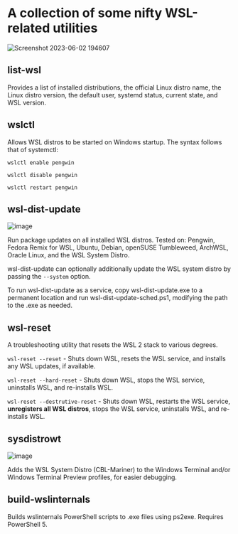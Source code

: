 # A collection of some nifty WSL-related utilities

![Screenshot 2023-06-02 194607](https://github.com/sirredbeard/wslinternals/assets/33820650/419c5854-bb69-4d95-8f1f-6e8f0b8ac6b0)

## list-wsl

Provides a list of installed distributions, the official Linux distro name, the Linux distro version, the default user, systemd status, current state, and WSL version.

## wslctl

Allows WSL distros to be started on Windows startup. The syntax follows that of systemctl:

`wslctl enable pengwin`

`wslctl disable pengwin`

`wslctl restart pengwin`

## wsl-dist-update

![image](https://github.com/sirredbeard/wslinternals/assets/33820650/3f2137d3-ac79-4cf4-bfa1-53d713be89da)

Run package updates on all installed WSL distros. Tested on: Pengwin, Fedora Remix for WSL, Ubuntu, Debian, openSUSE Tumbleweed, ArchWSL, Oracle Linux, and the WSL System Distro.

wsl-dist-update can optionally additionally update the WSL system distro by passing the `--system` option.

To run wsl-dist-update as a service, copy wsl-dist-update.exe to a permanent location and run wsl-dist-update-sched.ps1, modifying the path to the .exe as needed.

## wsl-reset

A troubleshooting utility that resets the WSL 2 stack to various degrees.

`wsl-reset --reset` - Shuts down WSL, resets the WSL service, and installs any WSL updates, if available.

`wsl-reset --hard-reset` - Shuts down WSL, stops the WSL service, uninstalls WSL, and re-installs WSL.

`wsl-reset --destrutive-reset` - Shuts down WSL, restarts the WSL service, **unregisters all WSL distros**, stops the WSL service, uninstalls WSL, and re-installs WSL.

## sysdistrowt

![image](https://github.com/sirredbeard/wslinternals/assets/33820650/ea645f9e-af55-47f2-8ccf-5a14aa5e7d3b)

Adds the WSL System Distro (CBL-Mariner) to the Windows Terminal and/or Windows Terminal Preview profiles, for easier debugging.

## build-wslinternals

Builds wslinternals PowerShell scripts to .exe files using ps2exe. Requires PowerShell 5.
